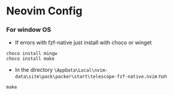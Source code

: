 # Neovim Config

### For window OS
- If errors with fzf-native just install with choco or winget

```
choco install mingw
choco install make
```
- In the directory ```\AppData\Local\nvim-data\site\pack\packer\start\telescope-fzf-native.nvim``` run 
```
make
```
